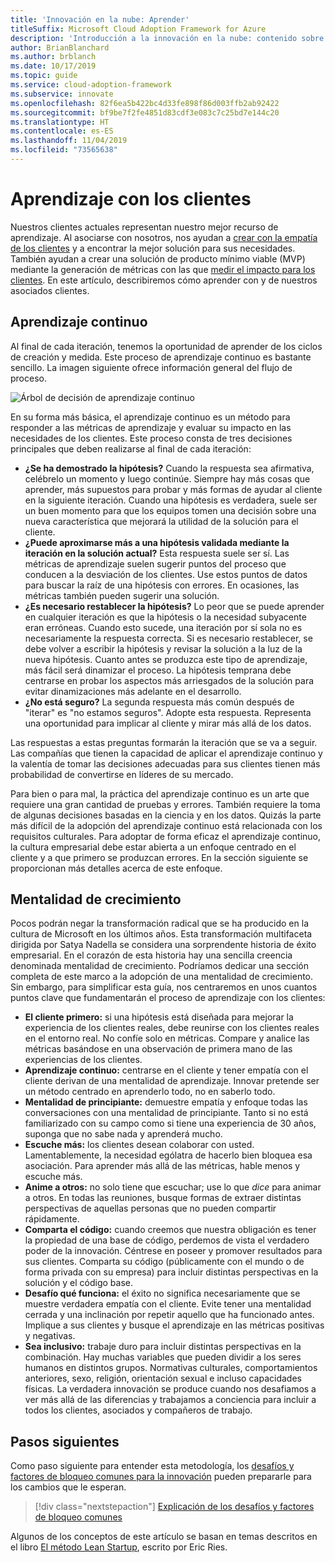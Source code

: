 ```yaml
---
title: 'Innovación en la nube: Aprender'
titleSuffix: Microsoft Cloud Adoption Framework for Azure
description: 'Introducción a la innovación en la nube: contenido sobre aprendizaje'
author: BrianBlanchard
ms.author: brblanch
ms.date: 10/17/2019
ms.topic: guide
ms.service: cloud-adoption-framework
ms.subservice: innovate
ms.openlocfilehash: 82f6ea5b422bc4d33fe898f86d003ffb2ab92422
ms.sourcegitcommit: bf9be7f2fe4851d83cdf3e083c7c25bd7e144c20
ms.translationtype: HT
ms.contentlocale: es-ES
ms.lasthandoff: 11/04/2019
ms.locfileid: "73565638"
---
```

# <a name="learn-with-customers"></a>Aprendizaje con los clientes

Nuestros clientes actuales representan nuestro mejor recurso de aprendizaje. Al asociarse con nosotros, nos ayudan a [crear con la empatía de los clientes](./build.md) y a encontrar la mejor solución para sus necesidades. También ayudan a crear una solución de producto mínimo viable (MVP) mediante la generación de métricas con las que [medir el impacto para los clientes](./measure.md). En este artículo, describiremos cómo aprender con y de nuestros asociados clientes.

## <a name="continuous-learning"></a>Aprendizaje continuo

Al final de cada iteración, tenemos la oportunidad de aprender de los ciclos de creación y medida. Este proceso de aprendizaje continuo es bastante sencillo. La imagen siguiente ofrece información general del flujo de proceso.

![Árbol de decisión de aprendizaje continuo](../../_images/innovate/continuous-learning.png)

En su forma más básica, el aprendizaje continuo es un método para responder a las métricas de aprendizaje y evaluar su impacto en las necesidades de los clientes. Este proceso consta de tres decisiones principales que deben realizarse al final de cada iteración:

- **¿Se ha demostrado la hipótesis?** Cuando la respuesta sea afirmativa, celébrelo un momento y luego continúe. Siempre hay más cosas que aprender, más supuestos para probar y más formas de ayudar al cliente en la siguiente iteración. Cuando una hipótesis es verdadera, suele ser un buen momento para que los equipos tomen una decisión sobre una nueva característica que mejorará la utilidad de la solución para el cliente.
- **¿Puede aproximarse más a una hipótesis validada mediante la iteración en la solución actual?** Esta respuesta suele ser sí. Las métricas de aprendizaje suelen sugerir puntos del proceso que conducen a la desviación de los clientes. Use estos puntos de datos para buscar la raíz de una hipótesis con errores. En ocasiones, las métricas también pueden sugerir una solución.
- **¿Es necesario restablecer la hipótesis?** Lo peor que se puede aprender en cualquier iteración es que la hipótesis o la necesidad subyacente eran erróneas. Cuando esto sucede, una iteración por sí sola no es necesariamente la respuesta correcta. Si es necesario restablecer, se debe volver a escribir la hipótesis y revisar la solución a la luz de la nueva hipótesis. Cuanto antes se produzca este tipo de aprendizaje, más fácil será dinamizar el proceso. La hipótesis temprana debe centrarse en probar los aspectos más arriesgados de la solución para evitar dinamizaciones más adelante en el desarrollo.
- **¿No está seguro?** La segunda respuesta más común después de "iterar" es "no estamos seguros". Adopte esta respuesta. Representa una oportunidad para implicar al cliente y mirar más allá de los datos.

Las respuestas a estas preguntas formarán la iteración que se va a seguir. Las compañías que tienen la capacidad de aplicar el aprendizaje continuo y la valentía de tomar las decisiones adecuadas para sus clientes tienen más probabilidad de convertirse en líderes de su mercado.

Para bien o para mal, la práctica del aprendizaje continuo es un arte que requiere una gran cantidad de pruebas y errores. También requiere la toma de algunas decisiones basadas en la ciencia y en los datos. Quizás la parte más difícil de la adopción del aprendizaje continuo está relacionada con los requisitos culturales. Para adoptar de forma eficaz el aprendizaje continuo, la cultura empresarial debe estar abierta a un enfoque centrado en el cliente y a que primero se produzcan errores. En la sección siguiente se proporcionan más detalles acerca de este enfoque.

## <a name="growth-mindset"></a>Mentalidad de crecimiento

Pocos podrán negar la transformación radical que se ha producido en la cultura de Microsoft en los últimos años. Esta transformación multifaceta dirigida por Satya Nadella se considera una sorprendente historia de éxito empresarial. En el corazón de esta historia hay una sencilla creencia denominada mentalidad de crecimiento. Podríamos dedicar una sección completa de este marco a la adopción de una mentalidad de crecimiento. Sin embargo, para simplificar esta guía, nos centraremos en unos cuantos puntos clave que fundamentarán el proceso de aprendizaje con los clientes:

- **El cliente primero:** si una hipótesis está diseñada para mejorar la experiencia de los clientes reales, debe reunirse con los clientes reales en el entorno real. No confíe solo en métricas. Compare y analice las métricas basándose en una observación de primera mano de las experiencias de los clientes.
- **Aprendizaje continuo:** centrarse en el cliente y tener empatía con el cliente derivan de una mentalidad de aprendizaje. Innovar pretende ser un método centrado en aprenderlo todo, no en saberlo todo.
- **Mentalidad de principiante:** demuestre empatía y enfoque todas las conversaciones con una mentalidad de principiante. Tanto si no está familiarizado con su campo como si tiene una experiencia de 30 años, suponga que no sabe nada y aprenderá mucho.
- **Escuche más:** los clientes desean colaborar con usted. Lamentablemente, la necesidad ególatra de hacerlo bien bloquea esa asociación. Para aprender más allá de las métricas, hable menos y escuche más.
- **Anime a otros:** no solo tiene que escuchar; use lo que *dice* para animar a otros. En todas las reuniones, busque formas de extraer distintas perspectivas de aquellas personas que no pueden compartir rápidamente.
- **Comparta el código:** cuando creemos que nuestra obligación es tener la propiedad de una base de código, perdemos de vista el verdadero poder de la innovación. Céntrese en poseer y promover resultados para sus clientes. Comparta su código (públicamente con el mundo o de forma privada con su empresa) para incluir distintas perspectivas en la solución y el código base.
- **Desafío qué funciona:** el éxito no significa necesariamente que se muestre verdadera empatía con el cliente. Evite tener una mentalidad cerrada y una inclinación por repetir aquello que ha funcionado antes. Implique a sus clientes y busque el aprendizaje en las métricas positivas y negativas.
- **Sea inclusivo:** trabaje duro para incluir distintas perspectivas en la combinación. Hay muchas variables que pueden dividir a los seres humanos en distintos grupos. Normativas culturales, comportamientos anteriores, sexo, religión, orientación sexual e incluso capacidades físicas. La verdadera innovación se produce cuando nos desafiamos a ver más allá de las diferencias y trabajamos a conciencia para incluir a todos los clientes, asociados y compañeros de trabajo.

## <a name="next-steps"></a>Pasos siguientes

Como paso siguiente para entender esta metodología, los [desafíos y factores de bloqueo comunes para la innovación](./challenges.md) pueden prepararle para los cambios que le esperan.

> [!div class="nextstepaction"]
> [Explicación de los desafíos y factores de bloqueo comunes](./challenges.md)

Algunos de los conceptos de este artículo se basan en temas descritos en el libro [El método Lean Startup](http://theleanstartup.com/book), escrito por Eric Ries.
